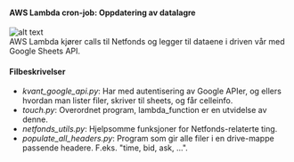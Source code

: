 #### AWS Lambda cron-job: Oppdatering av datalagre  
![alt text](https://github.com/saturdayquant/netfonds-lambda/blob/master/assets/kvant_lambda.png "Cron job programflyt")  
AWS Lambda kjører calls til Netfonds og legger til dataene i driven vår med Google Sheets API.

#### Filbeskrivelser  
* *kvant_google_api.py*: Har med autentisering av Google APIer, og ellers hvordan man lister filer, skriver til sheets, og får celleinfo.  
* *touch.py*: Overordnet program, lambda_function er en utvidelse av denne.
* *netfonds_utils.py*: Hjelpsomme funksjoner for Netfonds-relaterte ting.  
* *populate_all_headers.py*: Program som gir alle filer i en drive-mappe passende headere. F.eks. "time, bid, ask, ...". 